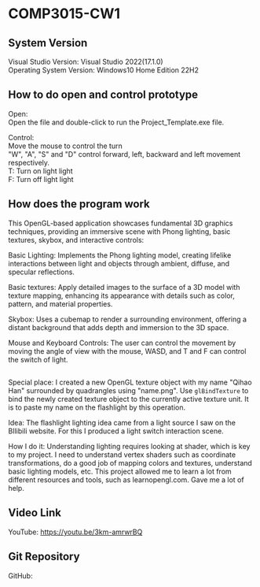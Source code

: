 # COMP3015-CW1

## System Version
 Visual Studio Version: Visual Studio 2022(17.1.0)<br/>
 Operating System Version: Windows10 Home Edition 22H2

## How to do open and control prototype
Open:<br/>
Open the file and double-click to run the Project_Template.exe file.

Control:<br/>
Move the mouse to control the turn<br/>
"W", "A", "S" and "D" control forward, left, backward and left movement respectively.<br/>
T: Turn on light light<br/>
F: Turn off light light

## How does the program work

This OpenGL-based application showcases fundamental 3D graphics techniques, providing an immersive scene with Phong lighting, basic textures, skybox, and interactive controls:<br>

Basic Lighting: Implements the Phong lighting model, creating lifelike interactions between light and objects through ambient, diffuse, and specular reflections.<br>

Basic textures: Apply detailed images to the surface of a 3D model with texture mapping, enhancing its appearance with details such as color, pattern, and material properties.<br>

Skybox: Uses a cubemap to render a surrounding environment, offering a distant background that adds depth and immersion to the 3D space.<br>

Mouse and Keyboard Controls: The user can control the movement by moving the angle of view with the mouse, WASD, and T and F can control the switch of light.<br>

## 
Special place: I created a new OpenGL texture object with my name "Qihao Han" surrounded by quadrangles using "name.png". Use `glBindTexture` to bind the newly created texture object to the currently active texture unit. It is to paste my name on the flashlight by this operation.<br/>

Idea: The flashlight lighting idea came from a light source I saw on the BIlibili website. For this I produced a light switch interaction scene.<br/>

How I do it: Understanding lighting requires looking at shader, which is key to my project. I need to understand vertex shaders such as coordinate transformations, do a good job of mapping colors and textures, understand basic lighting models, etc. This project allowed me to learn a lot from different resources and tools, such as learnopengl.com. Gave me a lot of help.<br/>

## Video Link
YouTube: https://youtu.be/3km-amrwrBQ

## Git Repository
GitHub: 
